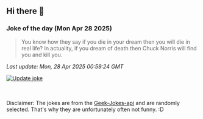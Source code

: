 ## Hi there 👋

### Joke of the day (Mon Apr 28 2025)
<!-- joke -->
>You know how they say if you die in your dream then you will die in real life? In actuality, if you dream of death then Chuck Norris will find you and kill you.
<!-- /joke -->

*Last update: Mon, 28 Apr 2025 00:59:24 GMT*

[![Update joke](https://github.com/nclskfm/nclskfm/actions/workflows/joke.yml/badge.svg)](https://github.com/nclskfm/nclskfm/actions/workflows/joke.yml)

<br><br>
Disclaimer: The jokes are from the [Geek-Jokes-api](https://github.com/sameerkumar18/geek-joke-api) and are randomly selected. That's why they are unfortunately often not funny. :D
